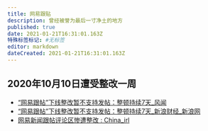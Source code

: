 ```yaml
---
title: 网易跟贴
description: 曾经被誉为最后一寸净土的地方
published: true
date: 2021-01-21T16:31:01.163Z
特殊标签标记: #无标签
editor: markdown
dateCreated: 2021-01-21T16:31:01.163Z
---
```


## 2020年10月10日遭受整改一周

+ [“网易跟帖”下线整改暂不支持发帖：整顿持续7天_风闻](https://archive.is/ZRTwV "https://user.guancha.cn/main/content?id=392436&comments-container")
+ [“网易跟帖”下线整改暂不支持发帖：整顿持续7天_新浪财经_新浪网](https://web.archive.org/web/20210121154731/https://finance.sina.com.cn/chanjing/gsnews/2020-10-10/doc-iivhuipp8855427.shtml)
+ [网易新闻跟帖评论区惨遭整改 : China_irl](https://web.archive.org/web/20210121155821/https://old.reddit.com/r/China_irl/comments/j8e26r/网易新闻跟帖评论区惨遭整改/)

<!--
[中国网信办约谈网易　网民忧言论不自由 - BBC News 中文](https://web.archive.org/web/20201119142655/https://www.bbc.com/zhongwen/simp/science/2015/02/150203_china_internet_netease)
-->

